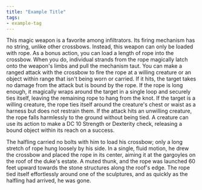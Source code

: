 ```yaml
---
title: "Example Title"
tags:
- example-tag
---
```

This magic weapon is a favorite among infiltrators. Its firing mechanism has no string, unlike other crossbows. Instead, this weapon can only be loaded with rope. As a bonus action, you can load a length of rope into the crossbow. When you do, individual strands from the rope magically latch onto the weapon's limbs and pull the mechanism taut. You can make a ranged attack with the crossbow to fire the rope at a willing creature or an object within range that isn't being worn or carried. If it hits, the target takes no damage from the attack but is bound by the rope. If the rope is long enough, it magically wraps around the target in a single loop and securely ties itself, leaving the remaining rope to hang from the knot. If the target is a willing creature, the rope ties itself around the creature's chest or waist as a harness but does not restrain them. If the attack hits an unwilling creature, the rope falls harmlessly to the ground without being tied. A creature can use its action to make a DC 10 Strength or Dexterity check, releasing a bound object within its reach on a success.

The halfling carried no bolts with him to load his crossbow; only a long stretch of rope hung loosely by his side. In a single, fluid motion, he drew the crossbow and placed the rope in its center, aiming it at the gargoyles on the roof of the duke's estate. A muted thunk, and the rope was launched 60 feet upward towards the stone structures along the roof's edge. The rope tied itself effortlessly around one of the sculptures, and as quickly as the halfling had arrived, he was gone.